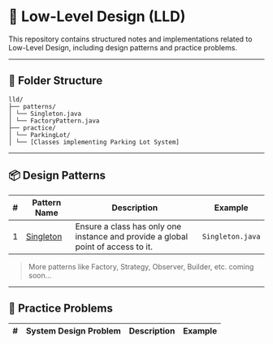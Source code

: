 # 📐 Low-Level Design (LLD)

This repository contains structured notes and implementations related to Low-Level Design, including design patterns and
practice problems.

---

## 🎯 Folder Structure

```
lld/
├── patterns/
│ └── Singleton.java
│ └── FactoryPattern.java
├── practice/
│ └── ParkingLot/
│ └── [Classes implementing Parking Lot System]
```


---

## 📦 Design Patterns

| #  | Pattern Name | Description | Example |
|----|--------------|-------------|---------|
| 1  | [Singleton](./patterns/Singleton/README.md) | Ensure a class has only one instance and provide a global point of access to it. | `Singleton.java` |

> More patterns like Factory, Strategy, Observer, Builder, etc. coming soon...

---

## 🧪 Practice Problems

| #  | System Design Problem | Description | Example |
|----|------------------------|-------------|---------|
